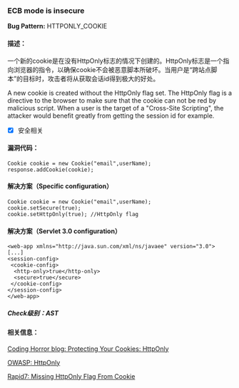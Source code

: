 ### ECB mode is insecure
**Bug Pattern:** HTTPONLY_COOKIE

#### 描述：
一个新的cookie是在没有HttpOnly标志的情况下创建的。HttpOnly标志是一个指向浏览器的指令，以确保cookie不会被恶意脚本所破坏。当用户是“跨站点脚本”的目标时，攻击者将从获取会话id得到极大的好处。

A new cookie is created without the HttpOnly flag set. The HttpOnly flag is a directive to the browser to make sure that the cookie can not be red by malicious script. When a user is the target of a "Cross-Site Scripting", the attacker would benefit greatly from getting the session id for example.

- [x] 安全相关

#### 漏洞代码：
```
Cookie cookie = new Cookie("email",userName);
response.addCookie(cookie);
```

#### 解决方案（Specific configuration）

```
Cookie cookie = new Cookie("email",userName);
cookie.setSecure(true);
cookie.setHttpOnly(true); //HttpOnly flag
```

#### 解决方案（Servlet 3.0 configuration）

```
<web-app xmlns="http://java.sun.com/xml/ns/javaee" version="3.0">
[...]
<session-config>
 <cookie-config>
  <http-only>true</http-only>
  <secure>true</secure>
 </cookie-config>
</session-config>
</web-app>
```
##### Check级别：AST

#### 相关信息：
[Coding Horror blog: Protecting Your Cookies: HttpOnly](http://blog.codinghorror.com/protecting-your-cookies-httponly/)

[OWASP: HttpOnly](https://www.owasp.org/index.php/HttpOnly)

[Rapid7: Missing HttpOnly Flag From Cookie](https://www.rapid7.com/db/vulnerabilities/http-cookie-http-only-flag)